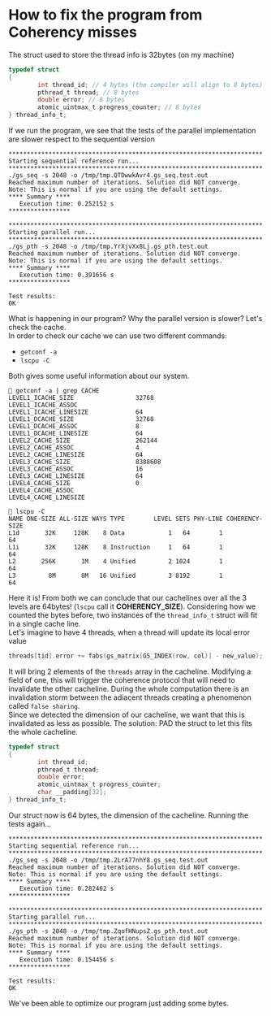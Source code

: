# How to fix the program from Coherency misses
The struct used to store the thread info is 32bytes (on my machine)
```c
typedef struct
{
        int thread_id; // 4 bytes (the compiler will align to 8 bytes)
        pthread_t thread; // 8 bytes
        double error; // 8 bytes
        atomic_uintmax_t progress_counter; // 8 bytes
} thread_info_t;
```
If we run the program, we see that the tests of the parallel implementation are slower respect to the sequential version
```
**********************************************************************
Starting sequential reference run...
**********************************************************************
./gs_seq -s 2048 -o /tmp/tmp.QTDwwkAvr4.gs_seq.test.out
Reached maximum number of iterations. Solution did NOT converge.
Note: This is normal if you are using the default settings.
**** Summary ****
   Execution time: 0.252152 s
*****************

**********************************************************************
Starting parallel run...
**********************************************************************
./gs_pth -s 2048 -o /tmp/tmp.YrXjvXx8Lj.gs_pth.test.out
Reached maximum number of iterations. Solution did NOT converge.
Note: This is normal if you are using the default settings.
**** Summary ****
   Execution time: 0.391656 s
*****************

Test results: 
OK
```
What is happening in our program? Why the parallel version is slower? Let's check the cache.<br>
In order to check our cache we can use two different commands:
- `getconf -a`
- `lscpu -C`

Both gives some useful information about our system.
```
 getconf -a | grep CACHE
LEVEL1_ICACHE_SIZE                 32768
LEVEL1_ICACHE_ASSOC                
LEVEL1_ICACHE_LINESIZE             64
LEVEL1_DCACHE_SIZE                 32768
LEVEL1_DCACHE_ASSOC                8
LEVEL1_DCACHE_LINESIZE             64
LEVEL2_CACHE_SIZE                  262144
LEVEL2_CACHE_ASSOC                 4
LEVEL2_CACHE_LINESIZE              64
LEVEL3_CACHE_SIZE                  8388608
LEVEL3_CACHE_ASSOC                 16
LEVEL3_CACHE_LINESIZE              64
LEVEL4_CACHE_SIZE                  0
LEVEL4_CACHE_ASSOC                 
LEVEL4_CACHE_LINESIZE     
```
```
 lscpu -C
NAME ONE-SIZE ALL-SIZE WAYS TYPE        LEVEL SETS PHY-LINE COHERENCY-SIZE
L1d       32K     128K    8 Data            1   64        1             64
L1i       32K     128K    8 Instruction     1   64        1             64
L2       256K       1M    4 Unified         2 1024        1             64
L3         8M       8M   16 Unified         3 8192        1             64
```
Here it is! From both we can conclude that our cachelines over all the 3 levels are 64bytes! (`lscpu` call it **COHERENCY_SIZE**). Considering how we counted the bytes before, two instances of the `thread_info_t` struct will fit in a single cache line.
<br>
Let's imagine to have 4 threads, when a thread will update its local error value
```c
threads[tid].error += fabs(gs_matrix[GS_INDEX(row, col)] - new_value);
```
It will bring 2 elements of the `threads` array in the cacheline. Modifying a field of one, this will trigger the coherence protocol that will need to invalidate the other cacheline. During the whole computation there is an invalidation storm between the adiacent threads creating a phenomenon called `false sharing`. <br>
Since we detected the dimension of our cacheline, we want that this is invalidated as less as possible. The solution: PAD the struct to let this fits the whole cacheline.
```c
typedef struct
{
        int thread_id;
        pthread_t thread;
        double error;
        atomic_uintmax_t progress_counter;
        char __padding[32];
} thread_info_t;
``` 
Our struct now is 64 bytes, the dimension of the cacheline. Running the tests again...
```
**********************************************************************
Starting sequential reference run...
**********************************************************************
./gs_seq -s 2048 -o /tmp/tmp.2LrA77nhY8.gs_seq.test.out
Reached maximum number of iterations. Solution did NOT converge.
Note: This is normal if you are using the default settings.
**** Summary ****
   Execution time: 0.282462 s
*****************

**********************************************************************
Starting parallel run...
**********************************************************************
./gs_pth -s 2048 -o /tmp/tmp.ZqofHNupsZ.gs_pth.test.out
Reached maximum number of iterations. Solution did NOT converge.
Note: This is normal if you are using the default settings.
**** Summary ****
   Execution time: 0.154456 s
*****************

Test results: 
OK
```
We've been able to optimize our program just adding some bytes.